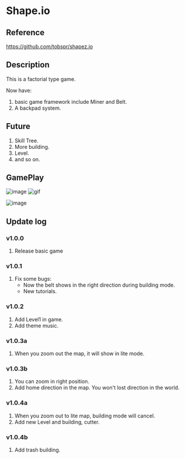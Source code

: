 # Shape.io

## Reference
https://github.com/tobspr/shapez.io

## Description

This is a factorial type game.

Now have:

1. basic game framework include Miner and Belt.
2. A backpad system.

## Future

1. Skill Tree.
2. More building.
3. Level.
4. and so on.

## GamePlay 
![image](https://user-images.githubusercontent.com/52538091/127691840-995673e2-5de9-40c7-9ec9-74a855781b40.png)
![gif](https://media.giphy.com/media/fMIcJRAfcFlu8eCkqI/giphy.gif?cid=790b761178fcadf033943a37bc6ba299a84e918606181fa9&rid=giphy.gif&ct=g)

![image](https://user-images.githubusercontent.com/52538091/127692056-8851a03b-023b-419a-8ae4-62b63dd9c47d.png)


## Update log

### v1.0.0

1. Release basic game

### v1.0.1

1. Fix some bugs:
	* Now the belt shows in the right direction during building mode.
	* New tutorials.
	
### v1.0.2

1. Add Level1 in game.
2. Add theme music.

### v1.0.3a

1. When you zoom out the map, it will show in lite mode.

### v1.0.3b

1. You can zoom in right position.
2. Add home direction in the map. You won't lost direction in the world.

### v1.0.4a

1. When you zoom out to lite map, building mode will cancel.
2. Add new Level and building, cutter.

### v1.0.4b

1. Add trash building.

 

